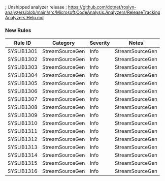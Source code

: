 ﻿; Unshipped analyzer release
; https://github.com/dotnet/roslyn-analyzers/blob/main/src/Microsoft.CodeAnalysis.Analyzers/ReleaseTrackingAnalyzers.Help.md

### New Rules

Rule ID | Category | Severity | Notes
--------|----------|----------|-------
SYSLIB1301 | StreamSourceGen | Info | StreamSourceGen
SYSLIB1302 | StreamSourceGen | Info | StreamSourceGen
SYSLIB1303 | StreamSourceGen | Info | StreamSourceGen
SYSLIB1304 | StreamSourceGen | Info | StreamSourceGen
SYSLIB1305 | StreamSourceGen | Info | StreamSourceGen
SYSLIB1306 | StreamSourceGen | Info | StreamSourceGen
SYSLIB1307 | StreamSourceGen | Info | StreamSourceGen
SYSLIB1308 | StreamSourceGen | Info | StreamSourceGen
SYSLIB1309 | StreamSourceGen | Info | StreamSourceGen
SYSLIB1310 | StreamSourceGen | Info | StreamSourceGen
SYSLIB1311 | StreamSourceGen | Info | StreamSourceGen
SYSLIB1312 | StreamSourceGen | Info | StreamSourceGen
SYSLIB1313 | StreamSourceGen | Info | StreamSourceGen
SYSLIB1314 | StreamSourceGen | Info | StreamSourceGen
SYSLIB1315 | StreamSourceGen | Info | StreamSourceGen
SYSLIB1316 | StreamSourceGen | Info | StreamSourceGen